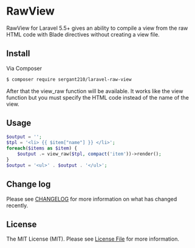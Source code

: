 # RawView

RawView for Laravel 5.5+ gives an ability to compile a view from the raw HTML code with Blade directives without creating a view file.

## Install

Via Composer

``` bash
$ composer require sergant210/laravel-raw-view
```
After that the view_raw function will be available. It works like the view function but you must specify the HTML code instead of the name of the view.

## Usage

``` php
$output = '';
$tpl = '<li> {{ $item["name"] }} </li>';
foreach($items as $item) {
    $output .= view_raw($tpl, compact('item'))->render();
}
$output = '<ul>' . $output . '</ul>';
```

## Change log

Please see [CHANGELOG](CHANGELOG.md) for more information on what has changed recently.

## License

The MIT License (MIT). Please see [License File](LICENSE.md) for more information.
